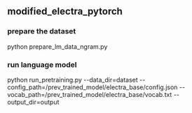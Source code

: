 ## modified_electra_pytorch

### prepare the dataset
python prepare_lm_data_ngram.py

### run language model
python run_pretraining.py --data_dir=dataset --config_path=/prev_trained_model/electra_base/config.json --vocab_path=/prev_trained_model/electra_base/vocab.txt --output_dir=output
